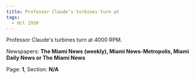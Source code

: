 ```yaml
---  
title: Professor Claude's turbines turn at  
tags:  
  - Oct 1930  
---  
```

  
Professor Claude's turbines turn at 4000 RPM.  
  
Newspapers: **The Miami News (weekly), Miami News-Metropolis, Miami Daily News or The Miami News**  
  
Page: **1**, Section: **N/A** 

